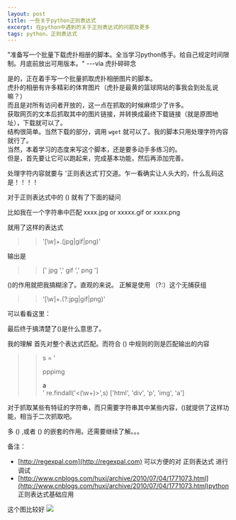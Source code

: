 ```yaml
---
layout: post
title: 一些关于python正则表达式
excerpt: 在python中遇到的关于正则表达式的问题及更多
tags: python，正则表达式
---
```


"准备写一个批量下载虎扑相册的脚本。全当学习python练手。给自己规定时间限制。月底前放出可用版本。"  ---via 虎扑碎碎念

是的，正在着手写一个批量抓取虎扑相册图片的脚本。  
虎扑的相册有许多精彩的体育图片（虎扑是最黄的篮球网站的事我会到处乱说嘛？）  
而且是对所有访问者开放的，这一点在抓取的时候麻烦少了许多。  
获取网页的文本后抓取其中的图片链接，并转换成最终下载链接（就是原图地址），下载就可以了。  
结构很简单。当然下载的部分，调用 `wget` 就可以了。我的脚本只用处理字符内容就行了。  
当然，本着学习的态度来写这个脚本，还是要多动手多练习的。  
但是，首先要让它可以跑起来，完成基本功能，然后再添加完善。  

处理字符内容就要与 '正则表达式'打交道。乍一看确实让人头大的，什么乱码这是！！！！

对于正则表达式中的 () 就有了下面的疑问  

比如我在一个字符串中匹配 xxxx.jpg or xxxxx.gif or xxxx.png 

就用了这样的表达式  
>>'[\w]+\.(jpg|gif|png)' 

输出是 
>>[' jpg ',' gif ',' png '] 

()的作用就把我搞糊涂了。直观的来说。 
正解是使用 （?:）这个无捕获组 
>>'[\w]+\.(?:jpg|gif|png)' 

可以看看这里：[](http://blog.csdn.net/whycadi/article/details/2011046)

最后终于搞清楚了()是什么意思了。

我的理解 
首先对整个表达式匹配。而符合 () 中规则的则是匹配输出的内容 

>> s = '<html><div><p>ppp<img>img</img></p><a>a</a></div></html>' 
>> re.findall('<(\w+)>',s) 
['html', 'div', 'p', 'img', 'a'] 

对于抓取某些有特征的字符串，而只需要字符串其中某些内容，()就提供了这样功能，相当于二次抓取吧。 

多 () ,或者 () 的嵌套的作用。还需要继续了解。。。


备注：  
  *  [http://regexpal.com](http://regexpal.com) 可以方便的对 正则表达式 进行调试
  *  [http://www.cnblogs.com/huxi/archive/2010/07/04/1771073.html](http://www.cnblogs.com/huxi/archive/2010/07/04/1771073.html)python 正则表达式基础应用

这个图比较好
<img src="http://images.cnblogs.com/cnblogs_com/huxi/Windows-Live-Writer/Python_10A67/pyre_ebb9ce1c-e5e8-4219-a8ae-7ee620d5f9f1.png">
